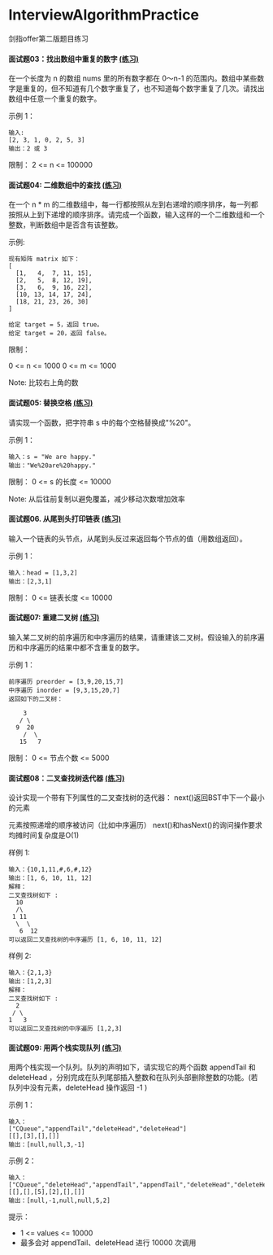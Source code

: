 # InterviewAlgorithmPractice
剑指offer第二版题目练习

#### 面试题03：找出数组中重复的数字 [(练习)](https://leetcode-cn.com/problems/shu-zu-zhong-zhong-fu-de-shu-zi-lcof)

在一个长度为 n 的数组 nums 里的所有数字都在 0～n-1 的范围内。数组中某些数字是重复的，但不知道有几个数字重复了，也不知道每个数字重复了几次。请找出数组中任意一个重复的数字。

示例 1：
```
输入:
[2, 3, 1, 0, 2, 5, 3]
输出：2 或 3
```
限制：
2 <= n <= 100000


#### 面试题04: 二维数组中的查找 [(练习)](https://leetcode-cn.com/problems/er-wei-shu-zu-zhong-de-cha-zhao-lcof)
在一个 n * m 的二维数组中，每一行都按照从左到右递增的顺序排序，每一列都按照从上到下递增的顺序排序。请完成一个函数，输入这样的一个二维数组和一个整数，判断数组中是否含有该整数。

示例:
```
现有矩阵 matrix 如下：
[
  [1,   4,  7, 11, 15],
  [2,   5,  8, 12, 19],
  [3,   6,  9, 16, 22],
  [10, 13, 14, 17, 24],
  [18, 21, 23, 26, 30]
]

给定 target = 5，返回 true。
给定 target = 20，返回 false。
```

限制：

0 <= n <= 1000
0 <= m <= 1000

Note: 比较右上角的数

#### 面试题05: 替换空格 [(练习)](https://leetcode-cn.com/problems/ti-huan-kong-ge-lcof)
请实现一个函数，把字符串 s 中的每个空格替换成"%20"。

示例 1：
```
输入：s = "We are happy."
输出："We%20are%20happy."
 ```
限制：
0 <= s 的长度 <= 10000

Note: 从后往前复制以避免覆盖，减少移动次数增加效率

#### 面试题06. 从尾到头打印链表 [(练习)](https://leetcode-cn.com/problems/cong-wei-dao-tou-da-yin-lian-biao-lcof/)
输入一个链表的头节点，从尾到头反过来返回每个节点的值（用数组返回）。

示例 1：
```
输入：head = [1,3,2]
输出：[2,3,1]
``` 

限制：
0 <= 链表长度 <= 10000

#### 面试题07: 重建二叉树 [(练习)](https://leetcode-cn.com/problems/zhong-jian-er-cha-shu-lcof/)
输入某二叉树的前序遍历和中序遍历的结果，请重建该二叉树。假设输入的前序遍历和中序遍历的结果中都不含重复的数字。

示例 1：
```
前序遍历 preorder = [3,9,20,15,7]
中序遍历 inorder = [9,3,15,20,7]
返回如下的二叉树：

    3
   / \
  9  20
    /  \
   15   7
``` 

限制：
0 <= 节点个数 <= 5000

#### 面试题08：二叉查找树迭代器 [(练习)](https://leetcode.com/problems/binary-search-tree-iterator/)
设计实现一个带有下列属性的二叉查找树的迭代器：
next()返回BST中下一个最小的元素

元素按照递增的顺序被访问（比如中序遍历）
next()和hasNext()的询问操作要求均摊时间复杂度是O(1)

样例 1:
```
输入：{10,1,11,#,6,#,12}
输出：[1, 6, 10, 11, 12]
解释：
二叉查找树如下 :
  10
  /\
 1 11
  \  \
   6  12
可以返回二叉查找树的中序遍历 [1, 6, 10, 11, 12]
```
样例 2:
```
输入：{2,1,3}
输出：[1,2,3]
解释：
二叉查找树如下 :
  2
 / \
1   3
可以返回二叉查找树的中序遍历 [1,2,3]
```

#### 面试题09: 用两个栈实现队列 [(练习)](https://leetcode-cn.com/problems/yong-liang-ge-zhan-shi-xian-dui-lie-lcof/)
用两个栈实现一个队列。队列的声明如下，请实现它的两个函数 appendTail 和 deleteHead ，分别完成在队列尾部插入整数和在队列头部删除整数的功能。(若队列中没有元素，deleteHead 操作返回 -1 )

示例 1：
```
输入：
["CQueue","appendTail","deleteHead","deleteHead"]
[[],[3],[],[]]
输出：[null,null,3,-1]
```

示例 2：
```
输入：
["CQueue","deleteHead","appendTail","appendTail","deleteHead","deleteHead"]
[[],[],[5],[2],[],[]]
输出：[null,-1,null,null,5,2]
```
提示：
- 1 <= values <= 10000
- 最多会对 appendTail、deleteHead 进行 10000 次调用
